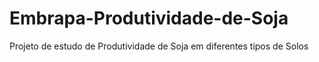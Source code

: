 # Embrapa-Produtividade-de-Soja
Projeto de estudo de Produtividade de Soja em diferentes tipos de Solos
